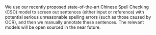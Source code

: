 We use our recently proposed state-of-the-art Chinese Spell Checking (CSC) model to screen out sentences (either input or reference) with potential serious unreasonable spelling errors (such as those caused by OCR), and then we manually annotate these sentences. The relevant models will be open sourced in the near future.